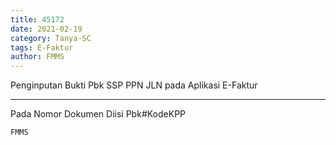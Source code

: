```yaml
---
title: 45172
date: 2021-02-19
category: Tanya-SC
tags: E-Faktur
author: FMMS
---
```


Penginputan Bukti Pbk SSP PPN JLN pada Aplikasi E-Faktur

---

Pada Nomor Dokumen Diisi Pbk#KodeKPP

`FMMS`
